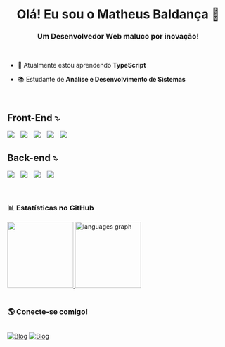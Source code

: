 <h1 align="center"> Olá! Eu sou o Matheus Baldança 🤙</h1>
<h3 align="center">Um Desenvolvedor Web maluco por inovação!</h3>
<br>

- 🌱 Atualmente estou aprendendo **TypeScript**

- 📚 Estudante de **Análise e Desenvolvimento de Sistemas** 


<br>
<div>
  <h2><strong>Front-End</strong> ⤵</h2>
</div>

<div style="display: inline_block">

   <img style="padding-right: 10px;"  src="https://img.shields.io/badge/JavaScript-F7DF1E?style=for-the-badge&logo=javascript&logoColor=black"></img>
  <img style="padding-right: 10px;"  src="https://img.shields.io/badge/React-20232A?style=for-the-badge&logo=react&logoColor=61DAFB"></img>
  <img style="padding-right: 10px;" src="https://img.shields.io/badge/HTML5-E34F26?style=for-the-badge&logo=html5&logoColor=white"></img>
  <img style="padding-right: 10px;"  src="https://img.shields.io/badge/CSS3-1572B6?style=for-the-badge&logo=css3&logoColor=white"></img>
  <img style="padding-right: 10px;"  src="https://img.shields.io/badge/TypeScript-007ACC?style=for-the-badge&logo=typescript&logoColor=white"></img>
  

 
<div>
  <h2>Back-end ⤵</h2>
</div>

<div style="display: inline_block">

  <img style="padding-right: 10px;" src="https://img.shields.io/badge/Node.js-43853D?style=for-the-badge&logo=node.js&logoColor=white"></img>
  <img style="padding-right: 10px;"  src="https://img.shields.io/badge/Express.js-404D59?style=for-the-badge"></img>
  <img style="padding-right: 10px;"  src="https://img.shields.io/badge/MySQL-00000F?style=for-the-badge&logo=mysql&logoColor=white"></img>
  <img style="padding-right: 10px" src="https://img.shields.io/badge/MongoDB-4EA94B?style=for-the-badge&logo=mongodb&logoColor=white"></img>

</div>


<br>
<div style="display: inline_block">
  
### 📊 Estatísticas no GitHub

<a href="https://github.com/baldancam">
   <img height="150em" src="https://github-readme-stats.vercel.app/api?username=baldancam&count_private=true&include_all_commits=true&show_icons=true&theme=algolia&locale=en&hide_border=false&show_owner=true&card_width=500" />
 <img src="https://github-readme-stats.vercel.app/api/top-langs?username=baldancam&locale=en&hide_title=false&layout=compact&card_width=423&langs_count=5&theme=algolia&hide_border=false" height="150" alt="languages graph"  />



</a>
</div>

<br>
<div style="display: grid">
 
 ### 🌎 Conecte-se comigo!

<a href="https://www.linkedin.com/in/matheus-baldan%C3%A7a-6a66a1195">![Blog](https://img.shields.io/badge/LinkedIn-0077B5?style=for-the-badge&logo=linkedin&logoColor=white)</a>
<a href="mailto:baldancam@gmail.com">
![Blog](https://img.shields.io/badge/Gmail-D14836?style=for-the-badge&logo=gmail&logoColor=white)
</a>
</div>
